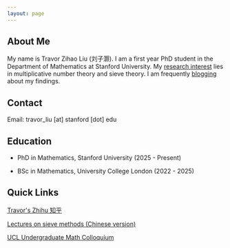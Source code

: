 ```yaml
---
layout: page
---
```


## About Me

My name is Travor Zihao Liu (刘子灏). I am a first year PhD student in the Department of Mathematics at Stanford University. My [research interest](/research/) lies in multiplicative number theory and sieve theory. I am frequently [blogging](/blogs/) about my findings.

## Contact

Email: travor_liu [at] stanford [dot] edu

## Education

- PhD in Mathematics, Stanford University (2025 - Present)

- BSc in Mathematics, University College London (2022 - 2025)

## Quick Links

[Travor's Zhihu 知乎](https://www.zhihu.com/people/travorlzh/posts)

[Lectures on sieve methods (Chinese version)](files/sieves.pdf)

[UCL Undergraduate Math Colloquium](https://ucl-ug-col.github.io/)